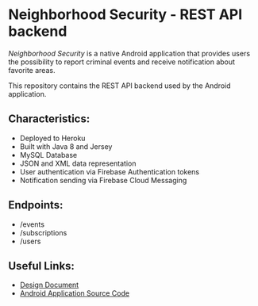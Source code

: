 # Neighborhood Security - REST API backend

*Neighborhood Security* is a native Android application that provides users the possibility
to report criminal events and receive notification about favorite areas.

This repository contains the REST API backend used by the Android application.

## Characteristics:
- Deployed to Heroku
- Built with Java 8 and Jersey
- MySQL Database
- JSON and XML data representation
- User authentication via Firebase Authentication tokens
- Notification sending via Firebase Cloud Messaging

## Endpoints:
- /events
- /subscriptions
- /users

## Useful Links:
- [Design Document](https://github.com/ripa1993/Neighborhood-Security-DD)
- [Android Application Source Code](https://github.com/ripa1993/NeighborhoodSecurity/)

